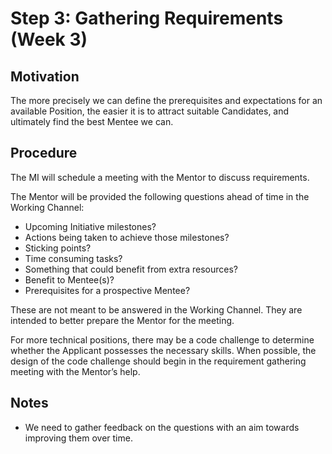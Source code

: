# Step 3: Gathering Requirements (Week 3)

## Motivation
The more precisely we can define the prerequisites and expectations for an available Position, the easier it is to attract suitable Candidates, and ultimately find the best Mentee we can.

## Procedure
The MI will schedule a meeting with the Mentor to discuss requirements.

The Mentor will be provided the following questions ahead of time in the Working Channel:
* Upcoming Initiative milestones?
* Actions being taken to achieve those milestones?
* Sticking points?
* Time consuming tasks?
* Something that could benefit from extra resources?
* Benefit to Mentee(s)?
* Prerequisites for a prospective Mentee?

These are not meant to be answered in the Working Channel. They are intended to better prepare the Mentor for the meeting.

For more technical positions, there may be a code challenge to determine whether the Applicant possesses the necessary skills. When possible, the design of the code challenge should begin in the requirement gathering meeting with the Mentor’s help.

## Notes
* We need to gather feedback on the questions with an aim towards improving them over time.
